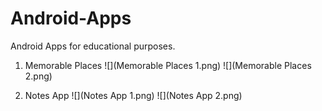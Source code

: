 # Android-Apps
Android Apps for educational purposes.

1. Memorable Places
![](Memorable Places 1.png)
![](Memorable Places 2.png)

2. Notes App
![](Notes App 1.png)
![](Notes App 2.png)
